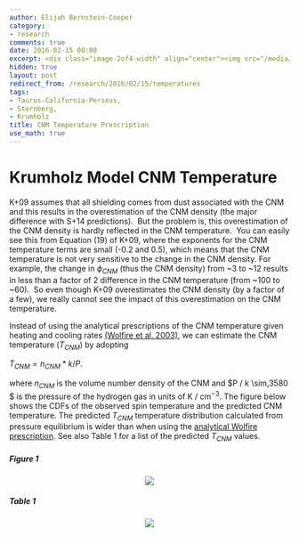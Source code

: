 ```yaml
---
author: Elijah Bernstein-Cooper
category:
- research
comments: true
date: 2016-02-15 00:00
excerpt: <div class="image-2of4-width" align="center"><img src="/media/2016/02/15/temperature_cdfs_nocap.png"/></div>
hidden: true
layout: post
redirect_from: /research/2016/02/15/temperatures
tags:
- Taurus-California-Perseus,
- Sternberg,
- Krumholz
title: CNM Temperature Prescription
use_math: true
---
```


# Krumholz Model CNM Temperature

K+09 assumes that all shielding comes from dust associated with the CNM and this
results in the overestimation of the CNM density (the major difference with S+14
predictions).  But the problem is, this overestimation of the CNM density is
hardly reflected in the CNM temperature.  You can easily see this from Equation
(19) of K+09, where the exponents for the CNM temperature terms are small (-0.2
and 0.5), which means that the CNM temperature is not very sensitive to the
change in the CNM density.  For example, the change in $\phi_{CNM}$ (thus the
CNM density) from ~3 to ~12 results in less than a factor of 2 difference in the
CNM temperature (from ~100 to ~60).  So even though K+09 overestimates the CNM
density (by a factor of a few), we really cannot see the impact of this
overestimation on the CNM temperature.

Instead of using the analytical prescriptions of the CNM temperature given
heating and cooling rates [(Wolfire et al.
2003)](http://adsabs.harvard.edu/abs/2003ApJ...587..278W), we can estimate the
CNM temperature $(T_{CNM})$ by adopting 

$\begin{equation}
T_{CNM} = n_{CNM} * k / P.
\end{equation}$

where $n_{CNM}$ is the volume number density of the CNM and $P / k \sim\,3580 $
is the pressure of the hydrogen gas in units of K / cm$^{-3}$. The figure below
shows the CDFs of the observed spin temperature and the predicted CNM
temperature. The predicted $T_{CNM}$ temperature distribution calculated from
pressure equilibrium is wider than when using the [analytical Wolfire
prescription](/research/2015/11/04/varying-phi-g-in-mc/#figure-1). See also
Table 1 for a list of the predicted $T_{CNM}$ values.

##### Figure 1

<div class="image-3of4-width" align="center">
  <img src="/media/2016/02/15/temperature_cdfs.png"/>
</div>

##### Table 1

<div class="image-4of4-width" align="center">
  <img src="/media/2016/02/15/model_params.png"/>
</div>